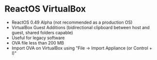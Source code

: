 # ReactOS VirtualBox

- ReactOS 0.49 Alpha (not recommended as a production OS)
- VirtualBox Guest Additions (bidirectional clipboard between host and guest, shared folders capable)
- Useful for legacy software
- OVA file less than 200 MB
- Import OVA on VirtualBox using "File -> Import Appliance (or Control + I)"
